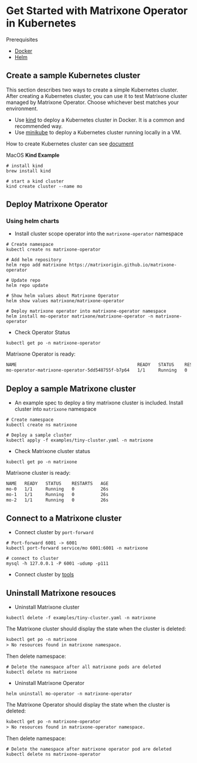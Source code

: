 # Get Started with Matrixone Operator in Kubernetes

Prerequisites

- [Docker](https://docs.docker.com/get-docker/)
- [Helm](https://helm.sh/)

## Create a sample Kubernetes cluster

This section describes two ways to create a simple Kubernetes cluster. After creating a Kubernetes cluster, you can use it to test Matrixone cluster managed by Matrixone Operator. Choose whichever best matches your environment.

- Use [kind](https://kind.sigs.k8s.io/) to deploy a Kubernetes cluster in Docker. It is a common and recommended way.
- Use [minikube](https://minikube.sigs.k8s.io/)  to deploy a Kubernetes cluster running locally in a VM.

How to create Kubernetes cluster can see [document](./cluster.md)

MacOS **Kind Example**

```shell
# install kind
brew install kind

# start a kind cluster
kind create cluster --name mo
```

## Deploy Matrixone Operator

### Using helm charts

- Install cluster scope operator into the `matrixone-operator` namespace

```shell
# Create namespace
kubectl create ns matrixone-operator

# Add helm repository
helm repo add matrixone https://matrixorigin.github.io/matrixone-operator

# Update repo
helm repo update

# Show helm values about Matrixone Operator
helm show values matrixone/matrixone-operator

# Deploy matrixone operator into matrixone-operator namespace
helm install mo-operator matrixone/matrixone-operator -n matrixone-operator
```

- Check Operator Status

```shell
kubectl get po -n matrixone-operator
```

Matrixone Operator is ready:

```txt
NAME                                              READY   STATUS    RESTARTS   AGE
mo-operator-matrixone-operator-5dd548755f-b7p64   1/1     Running   0          55sx
```

## Deploy a sample Matrixone cluster

- An example spec to deploy a tiny matrixone cluster is included. Install cluster into `matrixone` namespace

```shell
# Create namespace
kubectl create ns matrixone

# Deploy a sample cluster
kubectl apply -f examples/tiny-cluster.yaml -n matrixone
```

- Check Matrixone cluster status

```shell
kubectl get po -n matrixone
```

Matrixone cluster is ready:

```txt
NAME   READY   STATUS    RESTARTS   AGE
mo-0   1/1     Running   0          26s
mo-1   1/1     Running   0          26s
mo-2   1/1     Running   0          26s
```

## Connect to a Matrixone cluster

- Connect cluster by `port-forward`

```shell
# Port-forward 6001 -> 6001
kubectl port-forward service/mo 6001:6001 -n matrixone

# connect to cluster
mysql -h 127.0.0.1 -P 6001 -udump -p111
```

- Connect cluster by [tools](./tools.md)

## Uninstall Matrixone resouces

- Uninstall Matrixone cluster

```shell
kubectl delete -f examples/tiny-cluster.yaml -n matrixone
```

The Matrixone cluster should display the state when the cluster is deleted:

```txt
kubectl get po -n matrixone
> No resources found in matrixone namespace.
```

Then delete namespace:

```shell
# Delete the namespace after all matrixone pods are deleted
kubectl delete ns matrixone
```

- Uninstall Matrixone Operator

```shell
helm uninstall mo-operator -n matrixone-operator
```

The Matrixone Operator should display the state when the cluster is deleted:

```txt
kubectl get po -n matrixone-operator
> No resources found in matrixone-operator namespace.
```

Then delete namespace:

```shell
# Delete the namespace after matrixone operator pod are deleted
kubectl delete ns matrixone-operator
```
